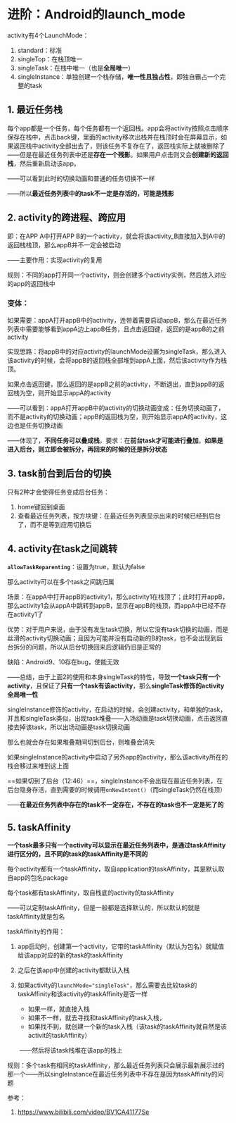 # 进阶：Android的launch_mode

activity有4个LaunchMode：

1. standard：标准
2. singleTop：在栈顶唯一
3. singleTask：在栈中唯一（也是**全局唯一**）
4. singleInstance：单独创建一个栈存储，**唯一性且独占性**，即独自霸占一个完整的task 

## 1. 最近任务栈

每个app都是一个任务，每个任务都有一个返回栈。app会将activity按照点击顺序保存在栈中，点击back键，里面的activity移次出栈并在栈顶时会在屏幕显示，如果返回栈中activity全部出去了，则该任务不复存在了，返回栈实际上就被删除了——但是在最近任务列表中还是**存在一个残影**。如果用户点击则又会**创建新的返回栈**，然后重新启动该app。

——可以看到此时的切换动画和普通的任务切换不一样

——所以**最近任务列表中的task不一定是存活的，可能是残影**

## 2. activity的跨进程、跨应用

即：在APP A中打开APP B的一个activity，就会将该activity_B直接加入到A中的返回栈栈顶，那么appB并不一定会被启动

——主要作用：实现activity的复用

规则：不同的app打开同一个activity，则会创建多个activity实例，然后放入对应的app的返回栈中

### 变体：

如果需要：appA打开appB中的activity，连带着需要启动appB，那么在最近任务列表中需要能够看到appA边上appB任务，且点击返回键，返回的是appB的之前activity

实现思路：将appB中的对应activity的launchMode设置为singleTask，那么进入该activity的时候，会将appB的返回栈全部堆到appA上面，然后该activity作为栈顶。

如果点击返回键，那么返回的是appB之前的activity，不断退出，直到appB的返回栈为空，则开始显示appA的activity

——可以看到：appA打开appB中的activity的切换动画变成：任务切换动画了，而不是activity的切换动画；appB的返回栈为空，则开始显示appA的activity，这边也是任务切换动画

——体现了，**不同任务可以叠成栈**，要求：在**前台task才可能进行叠加**，**如果是进入后台，则立即会被拆分，再回来的时候的还是拆分状态**

## 3. task前台到后台的切换

只有2种才会使得任务变成后台任务：

1. home键回到桌面
2. 查看最近任务列表，按方块键：在最近任务列表显示出来的时候已经到后台了，而不是等到应用切换后

## 4. activity在task之间跳转

**`allowTaskReparenting`**：设置为true，默认为false

那么activity可以在多个task之间跳归属

场景：在appA中打开appB的activity1，那么activity1在栈顶了；此时打开appB，那么activity1会从appA中跳转到appB，显示在appB的栈顶，而appA中已经不存在activity1了

优势：对于用户来说，由于没有发生task切换，所以它没有task切换的动画，而是丝滑的activity切换动画；且因为可能并没有启动新的B的task，也不会出现到后台拆分的问题，所以从后台切换回来后逻辑仍旧是正常的

缺陷：Android9、10存在bug，使能无效

——总结，由于上面2的使用和本身singleTask的特性，导致**一个task只有一个activity**，且保证了**只有一个task有该activity**，那么**singleTask修饰的activity全局唯一性**



singleInstance修饰的activity，在启动的时候，会创建activity，和单独的task，并且和singleTask类似，出现task堆叠——入场动画是task切换动画，点击返回直接去掉该task，所以出场动画是task切换动画

那么也就会存在如果堆叠期间切到后台，则堆叠会消失

如果singleInstance的activity中启动了另外app的activity，那么该activity所在的栈会移过来堆到这上面

==如果切到了后台（12:46）==，singleInstance不会出现在最近任务列表，在后台隐身存活，直到需要的时候调用`onNewIntent()`（而singleTask仍然在栈顶）

——**在最近任务列表中存在的task不一定存在，不存在的task也不一定是死了的**

## 5. taskAffinity

**一个task最多只有一个activity可以显示在最近任务列表中，是通过taskAffinity进行区分的，且不同的task的taskAffinity是不同的**

每个activity都有一个taskAffinity，取自application的taskAffinity，其是默认取自app的包名package

每个task都有taskAffinity，取自栈底的activity的taskAffinity

——可以定制taskAffinity，但是一般都是选择默认的，所以默认的就是taskAffinity就是包名

taskAffinity的作用：

1. app启动时，创建第一个activity，它带的taskAffinity（默认为包名）就赋值给该app对应的新的task的taskAffinity

2. 之后在该app中创建的activity都默认入栈

3. 如果activity的`launchMode="singleTask"`，那么需要去比较task的taskAffinity和该activity的taskAffinity是否一样

   - 如果一样，就直接入栈
   - 如果不一样，就去寻找和taskAffinity的task入栈，
   - 如果找不到，就创建一个新的task入栈（该task的taskAffinity就自然是该activit的taskAffinity）

   ​    ——然后将该task栈堆在该app的栈上

规则：多个task有相同的taskAffinity，那么最近任务列表只会展示最新展示过的那一个——所以singleInstance在最近任务列表中不存在是因为taskAffinity的问题 

参考：

1. https://www.bilibili.com/video/BV1CA41177Se

